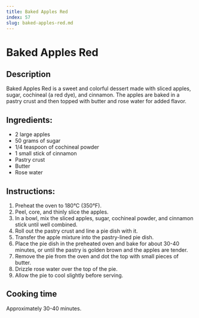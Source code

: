 ```yaml
---
title: Baked Apples Red
index: 57
slug: baked-apples-red.md
---
```


# Baked Apples Red

## Description
Baked Apples Red is a sweet and colorful dessert made with sliced apples, sugar, cochineal (a red dye), and cinnamon. The apples are baked in a pastry crust and then topped with butter and rose water for added flavor.

## Ingredients:
- 2 large apples
- 50 grams of sugar
- 1/4 teaspoon of cochineal powder
- 1 small stick of cinnamon
- Pastry crust
- Butter
- Rose water

## Instructions:
1. Preheat the oven to 180°C (350°F).
2. Peel, core, and thinly slice the apples.
3. In a bowl, mix the sliced apples, sugar, cochineal powder, and cinnamon stick until well combined.
4. Roll out the pastry crust and line a pie dish with it.
5. Transfer the apple mixture into the pastry-lined pie dish.
6. Place the pie dish in the preheated oven and bake for about 30-40 minutes, or until the pastry is golden brown and the apples are tender.
7. Remove the pie from the oven and dot the top with small pieces of butter.
8. Drizzle rose water over the top of the pie.
9. Allow the pie to cool slightly before serving.

## Cooking time
Approximately 30-40 minutes.
